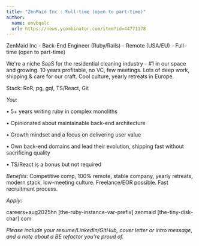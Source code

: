 ```yaml
---
title: "ZenMaid Inc : Full-time (open to part-time)"
author:
  name: onvbqalc
  url: https://news.ycombinator.com/item?id=44771178
---
```

ZenMaid Inc - Back-End Engineer (Ruby&#x2F;Rails) - Remote (USA&#x2F;EU) - Full-time (open to part-time)

We&#x27;re a niche SaaS for the residential cleaning industry - #1 in our space and growing. 10 years profitable, no VC, few meetings. Lots of deep work, shipping &amp; care for our craft. Cool culture, yearly retreats in Europe.

Stack: RoR, pg, gql, TS&#x2F;React, Git

*You:*

• 5+ years writing ruby in complex monoliths

• Opinionated about maintainable back-end architecture

• Growth mindset and a focus on delivering user value

• Own back-end domains and lead their evolution, shipping fast without sacrificing quality

• TS&#x2F;React is a bonus but not required

*Benefits*: Competitive comp, 100% remote, stable company, yearly retreats, modern stack, low-meeting culture. Freelance&#x2F;EOR possible. Fast recruitment process.

*Apply:*

careers+aug2025hn [the-ruby-instance-var-prefix] zenmaid [the-tiny-disk-char] com

*Please include your resume&#x2F;LinkedIn&#x2F;GitHub, cover letter or intro message, and a note about a BE refactor you&#x27;re proud of.*
<JobApplication />
